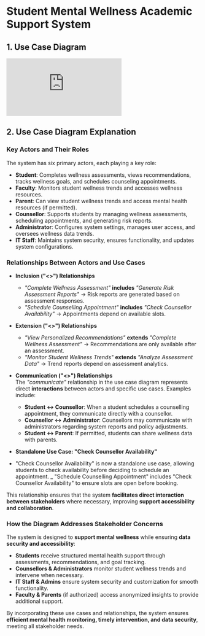 # Student Mental Wellness Academic Support System  

## 1. Use Case Diagram  

![Use Case Diagram](https://github.com/ZiyandaPetela/Student_Mental_Wellness_Academic_Support_System/blob/main/Test%20and%20Use%20Case%20Document/system%20use%20case%20diagram.drawio.pdf)  

## 2. Use Case Diagram Explanation  

### Key Actors and Their Roles  
The system has six primary actors, each playing a key role:  

- **Student**: Completes wellness assessments, views recommendations, tracks wellness goals, and schedules counseling appointments.  
- **Faculty**: Monitors student wellness trends and accesses wellness resources.  
- **Parent**: Can view student wellness trends and access mental health resources (if permitted).  
- **Counsellor**: Supports students by managing wellness assessments, scheduling appointments, and generating risk reports.  
- **Administrator**: Configures system settings, manages user access, and oversees wellness data trends.  
- **IT Staff**: Maintains system security, ensures functionality, and updates system configurations.  

### Relationships Between Actors and Use Cases  


- **Inclusion ("<<include>>") Relationships**  
  - *"Complete Wellness Assessment"* **includes** *"Generate Risk Assessment Reports"* → Risk reports are generated based on assessment responses.  
  - *"Schedule Counselling Appointment"* **includes** *"Check Counsellor Availability"* → Appointments depend on available slots.  

- **Extension ("<<extend>>") Relationships**  
  - *"View Personalized Recommendations"* **extends** *"Complete Wellness Assessment"* → Recommendations are only available after an assessment.  
  - *"Monitor Student Wellness Trends"* **extends** *"Analyze Assessment Data"* → Trend reports depend on assessment analytics.  

- **Communication ("<<communicate>>") Relationships**  
  The *"communicate"* relationship in the use case diagram represents direct **interactions** between actors and specific use cases. Examples include:  
  - **Student ↔ Counsellor**: When a student schedules a counselling appointment, they communicate directly with a counsellor.  
  - **Counsellor ↔ Administrator**: Counsellors may communicate with administrators regarding system reports and policy adjustments.  
  - **Student ↔ Parent**: If permitted, students can share wellness data with parents.  
- **Standalone Use Case: "Check Counsellor Availability"**
- "Check Counsellor Availability" is now a standalone use case, allowing students to check availability before deciding to schedule an appointment.
_ "Schedule Counselling Appointment" includes "Check Counsellor Availability" to ensure slots are open before booking.


This relationship ensures that the system **facilitates direct interaction between stakeholders** where necessary, improving **support accessibility and collaboration**.  

### How the Diagram Addresses Stakeholder Concerns  
The system is designed to **support mental wellness** while ensuring **data security and accessibility**:  

- **Students** receive structured mental health support through assessments, recommendations, and goal tracking.  
- **Counsellors & Administrators** monitor student wellness trends and intervene when necessary.  
- **IT Staff & Admins** ensure system security and customization for smooth functionality.  
- **Faculty & Parents** (if authorized) access anonymized insights to provide additional support.  

By incorporating these use cases and relationships, the system ensures **efficient mental health monitoring, timely intervention, and data security**, meeting all stakeholder needs.  

    
  
